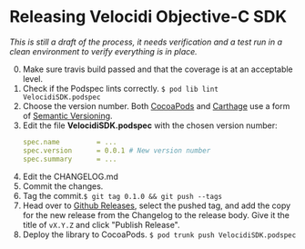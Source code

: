 # Releasing Velocidi Objective-C SDK

_This is still a draft of the process, it needs verification and a test run in a clean environment to verify everything is in place._

0. Make sure travis build passed and that the coverage is at an acceptable level.
1. Check if the Podspec lints correctly. `$ pod lib lint VelocidiSDK.podspec`
1. Choose the version number. Both [CocoaPods](https://guides.cocoapods.org/making/making-a-cocoapod.html#cocoapods-versioning-specifics) and [Carthage](https://github.com/Carthage/Carthage/blob/master/Documentation/Artifacts.md#version-requirement) use a form of [Semantic Versioning](https://semver.org/).
1. Edit the file __VelocidiSDK.podspec__ with the chosen version number:
    ```yaml
    spec.name         = ...
    spec.version      = 0.0.1 # New version number
    spec.summary      = ...
    ```
1. Edit the CHANGELOG.md
1. Commit the changes. 
1. Tag the commit.`$ git tag 0.1.0 && git push --tags`
1. Head over to [Github Releases](https://github.com/velocidi/velocidi-ios-objc-sdk/releases), select the pushed tag, and add the copy for the new release from the Changelog to the release body. Give it the title of `vX.Y.Z` and click "Publish Release".
1. Deploy the library to CocoaPods. `$ pod trunk push VelocidiSDK.podspec`
